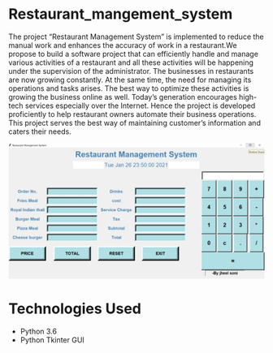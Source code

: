 # Restaurant_mangement_system
The project “Restaurant Management System” is implemented to reduce the manual work and enhances the accuracy of work in a restaurant.We propose to build a software project that can efficiently handle and manage various activities of a restaurant and all these activities will be happening under the supervision of the administrator. The businesses in restaurants are now growing constantly. At the same time, the need for managing its operations and tasks arises. The best way to optimize these activities is growing the business online as well. Today’s generation encourages high-tech services especially over the Internet. Hence the project is developed proficiently to help restaurant owners automate their business operations. This project serves the best way of maintaining customer’s information and caters their needs.
<p align="center">
<img src="/main/restaurantmanagement.jpg" width='1000'>
</p>

# Technologies Used
- Python 3.6
- Python Tkinter GUI




